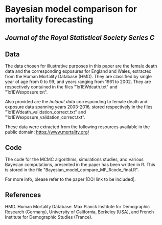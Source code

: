 # Bayesian model comparison for mortality forecasting
## *Journal of the Royal Statistical Society Series C*

## Data

The data chosen for illustrative purposes in this paper are the female death data and the corresponding exposures for England and Wales, extracted from the Human Mortality Database (HMD). They are classified by single year of age from 0 to 99, and years ranging from 1961 to 2002. They are respectively contained in the files "1x1EWdeath.txt" and "1x1EWexposure.txt".

Also provided are the *holdout data* corresponding to female death and exposure data spanning years 2003-2016, stored respectively in the files "1x1EWdeath_validation_correct.txt" and "1x1EWexposure_validation_correct.txt".

These data were extracted from the following resources available in the public domain: https://www.mortality.org/

## Code

The code for the MCMC algorithms, simulations studies, and various Bayesian computations, presented in the paper has been written in R. This is stored in the file "Bayesian_model_compare_MF_Rcode_final.R".

For more info, please refer to the paper [DOI link to be included].

## References

HMD. Human Mortality Database. Max Planck Institute for Demographic Research (Germany), University of California, Berkeley (USA), and French Institute for Demographic Studies (France). 
